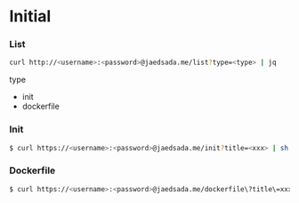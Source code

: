 # Initial

### List
```sh
curl http://<username>:<password>@jaedsada.me/list?type=<type> | jq
```
type
- init
- dockerfile

### Init

```sh
$ curl https://<username>:<password>@jaedsada.me/init?title=<xxx> | sh
```

### Dockerfile

```sh
$ curl https://<username>:<password>@jaedsada.me/dockerfile\?title\=xxx | docker build -t <name> -f- .
```